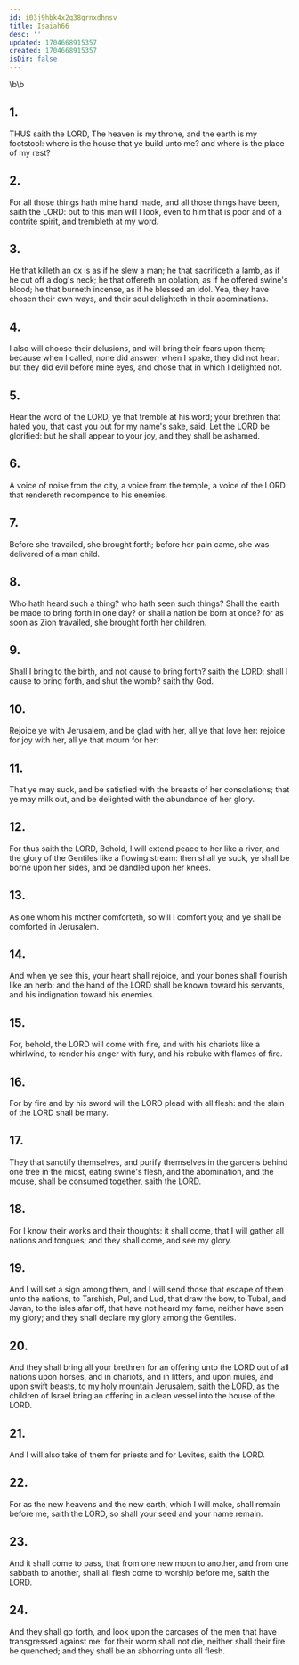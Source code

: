 ```yaml
---
id: i03j9hbk4x2q38qrnxdhnsv
title: Isaiah66
desc: ''
updated: 1704668915357
created: 1704668915357
isDir: false
---
```

\b\b
## 1.
THUS saith the LORD, The heaven is my throne, and the earth is my footstool: where is the house that ye build unto me?  and where is the place of my rest?
## 2.
For all those things hath mine hand made, and all those things have been, saith the LORD: but to this man will I look, even to him that is poor and of a contrite spirit, and trembleth at my word.
## 3.
He that killeth an ox is as if he slew a man; he that sacrificeth a lamb, as if he cut off a dog's neck; he that offereth an oblation, as if he offered swine's blood; he that burneth incense, as if he blessed an idol.  Yea, they have chosen their own ways, and their soul delighteth in their abominations.
## 4.
I also will choose their delusions, and will bring their fears upon them; because when I called, none did answer; when I spake, they did not hear: but they did evil before mine eyes, and chose that in which I delighted not.
## 5.
Hear the word of the LORD, ye that tremble at his word; your brethren that hated you, that cast you out for my name's sake, said, Let the LORD be glorified: but he shall appear to your joy, and they shall be ashamed.
## 6.
A voice of noise from the city, a voice from the temple, a voice of the LORD that rendereth recompence to his enemies.
## 7.
Before she travailed, she brought forth; before her pain came, she was delivered of a man child.
## 8.
Who hath heard such a thing?  who hath seen such things?  Shall the earth be made to bring forth in one day?  or shall a nation be born at once?  for as soon as Zion travailed, she brought forth her children.
## 9.
Shall I bring to the birth, and not cause to bring forth?  saith the LORD: shall I cause to bring forth, and shut the womb?  saith thy God.
## 10.
Rejoice ye with Jerusalem, and be glad with her, all ye that love her: rejoice for joy with her, all ye that mourn for her:
## 11.
That ye may suck, and be satisfied with the breasts of her consolations; that ye may milk out, and be delighted with the abundance of her glory.
## 12.
For thus saith the LORD, Behold, I will extend peace to her like a river, and the glory of the Gentiles like a flowing stream: then shall ye suck, ye shall be borne upon her sides, and be dandled upon her knees.
## 13.
As one whom his mother comforteth, so will I comfort you; and ye shall be comforted in Jerusalem.
## 14.
And when ye see this, your heart shall rejoice, and your bones shall flourish like an herb: and the hand of the LORD shall be known toward his servants, and his indignation toward his enemies.
## 15.
For, behold, the LORD will come with fire, and with his chariots like a whirlwind, to render his anger with fury, and his rebuke with flames of fire.
## 16.
For by fire and by his sword will the LORD plead with all flesh: and the slain of the LORD shall be many.
## 17.
They that sanctify themselves, and purify themselves in the gardens behind one tree in the midst, eating swine's flesh, and the abomination, and the mouse, shall be consumed together, saith the LORD.
## 18.
For I know their works and their thoughts: it shall come, that I will gather all nations and tongues; and they shall come, and see my glory.
## 19.
And I will set a sign among them, and I will send those that escape of them unto the nations, to Tarshish, Pul, and Lud, that draw the bow, to Tubal, and Javan, to the isles afar off, that have not heard my fame, neither have seen my glory; and they shall declare my glory among the Gentiles.
## 20.
And they shall bring all your brethren for an offering unto the LORD out of all nations upon horses, and in chariots, and in litters, and upon mules, and upon swift beasts, to my holy mountain Jerusalem, saith the LORD, as the children of Israel bring an offering in a clean vessel into the house of the LORD.
## 21.
And I will also take of them for priests and for Levites, saith the LORD.
## 22.
For as the new heavens and the new earth, which I will make, shall remain before me, saith the LORD, so shall your seed and your name remain.
## 23.
And it shall come to pass, that from one new moon to another, and from one sabbath to another, shall all flesh come to worship before me, saith the LORD.
## 24.
And they shall go forth, and look upon the carcases of the men that have transgressed against me: for their worm shall not die, neither shall their fire be quenched; and they shall be an abhorring unto all flesh.
